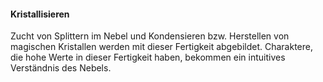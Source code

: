 #### Kristallisieren

Zucht von Splittern im Nebel und Kondensieren bzw. Herstellen von magischen Kristallen werden mit dieser Fertigkeit
abgebildet. Charaktere, die hohe Werte in dieser Fertigkeit haben, bekommen ein intuitives Verständnis des Nebels.
